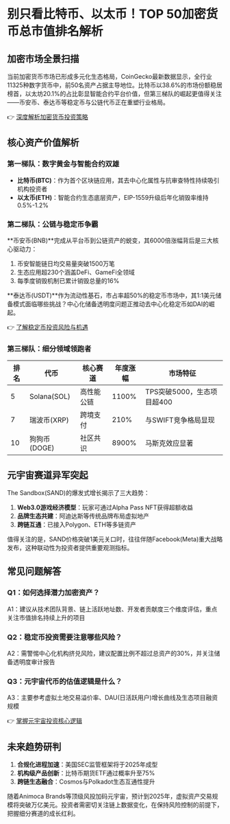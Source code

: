 # 别只看比特币、以太币！TOP 50加密货币总市值排名解析

## 加密市场全景扫描
当前加密货币市场已形成多元化生态格局，CoinGecko最新数据显示，全行业11325种数字货币中，前50名资产占据主导地位。比特币以38.6%的市场份额稳居榜首，以太坊20.1%的占比彰显智能合约平台价值，但第三梯队的崛起更值得关注——币安币、泰达币等稳定币与公链代币正在重塑行业格局。

👉 [深度解析加密货币投资策略](https://bit.ly/okx_welcome)

## 核心资产价值解析
### 第一梯队：数字黄金与智能合约双雄
- **比特币(BTC)**：作为首个区块链应用，其去中心化属性与抗审查特性持续吸引机构投资者
- **以太币(ETH)**：智能合约生态底层资产，EIP-1559升级后年化销毁率维持0.5%-1.2%

### 第二梯队：公链与稳定币争霸
**币安币(BNB)**完成从平台币到公链资产的蜕变，其6000倍涨幅背后是三大核心驱动力：
1. 币安智能链日均交易量突破1500万笔
2. 生态应用超230个涵盖DeFi、GameFi全领域
3. 每季度销毁机制已累计销毁总量的16%

**泰达币(USDT)**作为流动性基石，市占率超50%的稳定币市场中，其1:1美元储备模式面临哪些挑战？中心化储备透明度问题正推动去中心化稳定币如DAI的崛起。

👉 [了解稳定币投资风险与机遇](https://bit.ly/okx_welcome)

### 第三梯队：细分领域领跑者
| 排名 | 代币 | 核心赛道 | 年度涨幅 | 市场特征 |
|------|------|----------|----------|----------|
| 5    | Solana(SOL) | 高性能公链 | 1100%    | TPS突破5000，生态项目超400 |
| 7    | 瑞波币(XRP) | 跨境支付 | 210%     | 与SWIFT竞争格局显现 |
| 10   | 狗狗币(DOGE) | 社区共识 | 8900%    | 马斯克效应显著 |

## 元宇宙赛道异军突起
The Sandbox(SAND)的爆发式增长揭示了三大趋势：
1. **Web3.0游戏经济模型**：玩家可通过Alpha Pass NFT获得超额收益
2. **品牌生态共建**：阿迪达斯等传统品牌布局虚拟地产
3. **跨链互通**：已接入Polygon、ETH等多链资产

值得关注的是，SAND价格突破1美元关口时，往往伴随Facebook(Meta)重大战略发布，这种联动性为投资者提供重要观测指标。

## 常见问题解答
### Q1：如何选择潜力加密资产？
A1：建议从技术团队背景、链上活跃地址数、开发者贡献度三个维度评估，重点关注市值排名持续上升的项目

### Q2：稳定币投资需要注意哪些风险？
A2：需警惕中心化机构挤兑风险，建议配置比例不超过总资产的30%，并关注储备透明度审计报告

### Q3：元宇宙代币的估值逻辑是什么？
A3：主要参考虚拟土地交易溢价率、DAU(日活跃用户)增长曲线及生态项目融资规模

👉 [掌握元宇宙投资核心逻辑](https://bit.ly/okx_welcome)

## 未来趋势研判
1. **合规化进程加速**：美国SEC监管框架将于2025年成型
2. **机构级产品创新**：比特币期货ETF通过概率升至75%
3. **跨链生态融合**：Cosmos与Polkadot生态互通性提升

随着Animoca Brands等顶级风投加码元宇宙，预计到2025年，虚拟资产交易规模将突破万亿美元。投资者需密切关注链上数据变化，在保持风险控制的前提下，把握细分赛道的成长红利。
